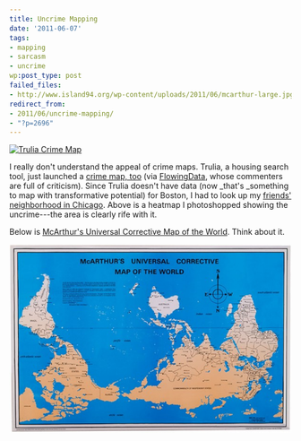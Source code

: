 ```yaml
---
title: Uncrime Mapping
date: '2011-06-07'
tags:
- mapping
- sarcasm
- uncrime
wp:post_type: post
failed_files:
- http://www.island94.org/wp-content/uploads/2011/06/mcarthur-large.jpg
redirect_from:
- 2011/06/uncrime-mapping/
- "?p=2696"
---
```


  [ ![](/uploads/2011-06-07-Uncrime-Mapping/Trulia-Crime-Map-600x391.png "Trulia Crime Map") ](/uploads/2011-06-07-Uncrime-Mapping/Trulia-Crime-Map.png)

I really don't understand the appeal of crime maps. Trulia, a housing search tool, just launched a [crime map, too](http://www.trulia.com/crime/) (via [FlowingData](http://flowingdata.com/2011/06/02/trulia-crime-map-helps-you-find-safe-living-places/), whose commenters are full of criticism). Since Trulia doesn't have data (now _that's _something to map with transformative potential) for Boston, I had to look up my [friends' neighborhood in Chicago](http://www.trulia.com/crime/#!cook-il/15/41.90543,-87.68471/Chicago,IL,Humboldt_Park/). Above is a heatmap I photoshopped showing the uncrime---the area is clearly rife with it.

Below is [McArthur's Universal Corrective Map of the World](http://www.odt.org/southupmaps.htm). Think about it.

[ ![](/uploads/2011-06-07-Uncrime-Mapping/mcarthur-large-600x401.jpg "mcarthur-large") ](/uploads/2011-06-07-Uncrime-Mapping/mcarthur-large.jpeg)
